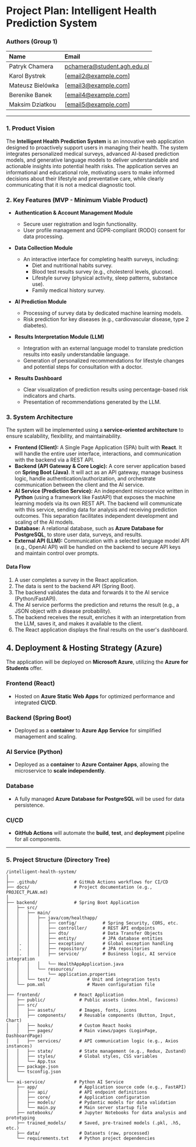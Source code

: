 # Project Plan: Intelligent Health Prediction System

### Authors (Group 1)

| Name              | Email                       |
| :---------------- | :-------------------------- |
| Patryk Chamera    | pchamera@student.agh.edu.pl |
| Karol Bystrek     | [email2@example.com]        |
| Mateusz Bielówka | [email3@example.com]        |
| Berenike Banek    | [email4@example.com]        |
| Maksim Dziatkou   | [email5@example.com]        |

---

### 1. Product Vision

The **Intelligent Health Prediction System** is an innovative web application designed to proactively support users in managing their health. The system integrates personalized medical surveys, advanced AI-based prediction models, and generative language models to deliver understandable and actionable insights into potential health risks. The application serves an informational and educational role, motivating users to make informed decisions about their lifestyle and preventative care, while clearly communicating that it is not a medical diagnostic tool.

### 2. Key Features (MVP - Minimum Viable Product)

* **Authentication & Account Management Module**

  * Secure user registration and login functionality.
  * User profile management and GDPR-compliant (RODO) consent for data processing.
* **Data Collection Module**

  * An interactive interface for completing health surveys, including:
    * Diet and nutritional habits survey.
    * Blood test results survey (e.g., cholesterol levels, glucose).
    * Lifestyle survey (physical activity, sleep patterns, substance use).
    * Family medical history survey.
* **AI Prediction Module**

  * Processing of survey data by dedicated machine learning models.
  * Risk prediction for key diseases (e.g., cardiovascular disease, type 2 diabetes).
* **Results Interpretation Module (LLM)**

  * Integration with an external language model to translate prediction results into easily understandable language.
  * Generation of personalized recommendations for lifestyle changes and potential steps for consultation with a doctor.
* **Results Dashboard**

  * Clear visualization of prediction results using percentage-based risk indicators and charts.
  * Presentation of recommendations generated by the LLM.

### 3. System Architecture

The system will be implemented using a **service-oriented architecture** to ensure scalability, flexibility, and maintainability.

* **Frontend (Client):** A Single Page Application (SPA) built with **React**. It will handle the entire user interface, interactions, and communication with the backend via a REST API.
* **Backend (API Gateway & Core Logic):** A core server application based on **Spring Boot (Java)**. It will act as an API gateway, manage business logic, handle authentication/authorization, and orchestrate communication between the client and the AI service.
* **AI Service (Prediction Service):** An independent microservice written in **Python** (using a framework like FastAPI) that exposes the machine learning models via its own REST API. The backend will communicate with this service, sending data for analysis and receiving prediction outcomes. This separation facilitates independent development and scaling of the AI models.
* **Database:** A relational database, such as **Azure Database for PostgreSQL**, to store user data, surveys, and results.
* **External API (LLM):** Communication with a selected language model API (e.g., OpenAI API) will be handled on the backend to secure API keys and maintain control over prompts.

#### Data Flow

1. A user completes a survey in the React application.
2. The data is sent to the backend API (Spring Boot).
3. The backend validates the data and forwards it to the AI service (Python/FastAPI).
4. The AI service performs the prediction and returns the result (e.g., a JSON object with a disease probability).
5. The backend receives the result, enriches it with an interpretation from the LLM, saves it, and makes it available to the client.
6. The React application displays the final results on the user's dashboard.

## 4. Deployment & Hosting Strategy (Azure)

The application will be deployed on **Microsoft Azure**, utilizing the **Azure for Students** offer.

### Frontend (React)

- Hosted on **Azure Static Web Apps** for optimized performance and integrated **CI/CD**.

### Backend (Spring Boot)

- Deployed as a **container** to **Azure App Service** for simplified management and scaling.

### AI Service (Python)

- Deployed as a **container** to **Azure Container Apps**, allowing the microservice to **scale independently**.

### Database

- A fully managed **Azure Database for PostgreSQL** will be used for data persistence.

### CI/CD

- **GitHub Actions** will automate the **build**, **test**, and **deployment** pipeline for all components.

---

### 5. Project Structure (Directory Tree)

```
/intelligent-health-system/
│
├── .github/              # GitHub Actions workflows for CI/CD
├── docs/                 # Project documentation (e.g., PROJECT_PLAN.md)
│
├── backend/              # Spring Boot Application
│   ├── src/
│   │   ├── main/
│   │   │   ├── java/com/healthapp/
│   │   │   │   ├── config/          # Spring Security, CORS, etc.
│   │   │   │   ├── controller/      # REST API endpoints
│   │   │   │   ├── dto/             # Data Transfer Objects
│   │   │   │   ├── entity/          # JPA database entities
│   │.  │   │   ├── exception/       # Global exception handling
│   │.  │   │   ├── repository/      # JPA repositories
│   │.  │   │   ├── service/         # Business logic, AI service integration
│   │   │   │   └── HealthAppApplication.java
│   │   │   └── resources/
│   │   │       └── application.properties
│   │   └── test/              # Unit and integration tests
│   └── pom.xml                # Maven configuration file
│
├── frontend/             # React Application
│   ├── public/             # Public assets (index.html, favicons)
│   ├── src/
│   │   ├── assets/         # Images, fonts, icons
│   │   ├── components/     # Reusable components (Button, Input, Chart)
│   │   ├── hooks/          # Custom React hooks
│   │   ├── pages/          # Main views/pages (LoginPage, DashboardPage)
│   │   ├── services/       # API communication logic (e.g., Axios instances)
│   │   ├── state/          # State management (e.g., Redux, Zustand)
│   │   ├── styles/         # Global styles, CSS variables
│   │   └── App.tsx
│   ├── package.json
│   └── tsconfig.json
│
└── ai-service/           # Python AI Service
    ├── app/                # Application source code (e.g., FastAPI)
    │   ├── api/            # API endpoint definitions
    │   ├── core/           # Application configuration
    │   ├── models/         # Pydantic models for data validation
    │   └── main.py         # Main server startup file
    ├── notebooks/          # Jupyter Notebooks for data analysis and prototyping
    ├── trained_models/     # Saved, pre-trained models (.pkl, .h5, etc.)
    ├── data/               # Datasets (raw, processed)
    └── requirements.txt    # Python project dependencies
```
